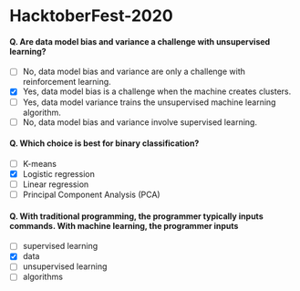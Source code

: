 # HacktoberFest-2020

#### Q. Are data model bias and variance a challenge with unsupervised learning? 
- [ ]  No, data model bias and variance are only a challenge with reinforcement learning. 
- [x]  Yes, data model bias is a challenge when the machine creates clusters. 
- [ ]  Yes, data model variance trains the unsupervised machine learning algorithm. 
- [ ]  No, data model bias and variance involve supervised learning.

#### Q. Which choice is best for binary classification? 
- [ ]  K-means 
- [x]  Logistic regression 
- [ ]  Linear regression 
- [ ]  Principal Component Analysis (PCA)

#### Q. With traditional programming, the programmer typically inputs commands. With machine learning, the programmer inputs 
- [ ]  supervised learning 
- [x]  data 
- [ ]  unsupervised learning 
- [ ]  algorithms
